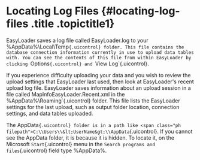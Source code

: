 Locating Log Files {#locating-log-files .title .topictitle1}
==================

EasyLoader saves a log file called EasyLoader.log to your <span class="ph filepath">%AppData%\\Local\\Temp`{.uicontrol} folder. This file contains the database connection information currently in use to upload data tables with. You can see the contents of this file from within EasyLoader by clicking `Options`{.uicontrol} and `View Log`{.uicontrol}.

If you experience difficulty uploading your data and you wish to review the upload settings that EasyLoader last used, then look at EasyLoader's recent upload log file. EasyLoader saves information about an upload session in a file called MapInfoEasyLoader.Recent.xml in the <span class="ph filepath">%AppData%\\Roaming`{.uicontrol} folder. This file lists the EasyLoader settings for the last upload, such as output folder location, connection settings, and data tables uploaded.

The <span class="ph filepath">AppData`{.uicontrol} folder is in a path like <span class="ph filepath">C:\\Users\\&lt;UserName&gt;\\AppData`{.uicontrol}. If you cannot see the AppData folder, it is because it is hidden. To locate it, on the Microsoft `Start`{.uicontrol} menu in the `Search programs and files`{.uicontrol} field type %AppData%.

